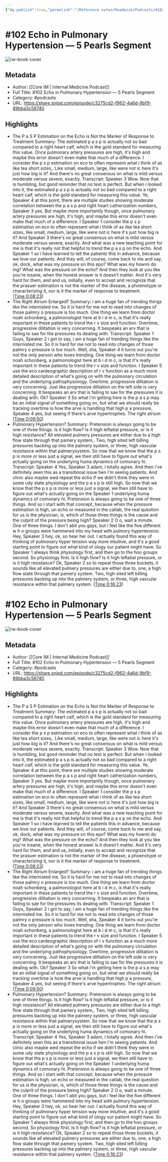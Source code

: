 ```yaml
---
{"dg-publish":true,"permalink":"/Reference notes/Readwise/Podcasts/#102 Echo in Pulmonary Hypertension —  5 Pearls Segment/"}
---
```


# #102 Echo in Pulmonary Hypertension —  5 Pearls Segment

![rw-book-cover](https://images.weserv.nl/?url=https%3A%2F%2Fassets.blubrry.com%2Fcoverart%2Forig%2F496745.jpg&w=100&h=100)

## Metadata
- Author: [[Core IM \| Internal Medicine Podcast]]
- Full Title: #102 Echo in Pulmonary Hypertension —  5 Pearls Segment
- Category: #podcasts
- URL: https://share.snipd.com/episode/c3275cd2-f962-4a6d-9bf9-89bba3c58740

## Highlights
- The P a S P Estimation on the Echo is Not the Marker of Response to Treatment
  Summary:
  The estimated p a s p is actually not so bad compared to a right heart calf, which is the gold standard for measuring this value. Once pulmonary artery pressures are high, it's high and maybe this error doesn't even make that much of a difference. I consider the p s p estimation on eco to often represent what i think of as like tea short sizes,. Like small, medium, large, like were not ic here it's just how big is it? And there's no great consensus on what is mild versus moderate versus severe, exactly.
  Transcript:
  Speaker 3
  Wow. Now that is humbling, but good reminder that no test is perfect. But when i looked into it, the estimated p a s p is actually not so bad compared to a right heart calf, which is the gold standard for measuring this value. Ye,
  Speaker 4
  at this point, there are multiple studies showing moderate correlation between the p a s p and right heart catherization numbers,
  Speaker 3
  yes. But maybe more importantly though, once pulmonary artery pressures are high, it's high, and maybe this error doesn't even make that much of a difference. I
  Speaker 1
  consider the p s p estimation on eco to often represent what i think of as like tea short sizes, like small, medium, large, like were not ic here it's just how big is it? And
  Speaker 3
  there's no great consensus on what is mild versus moderate versus severe, exactly. And what was a new teaching point for me is that it's really not that helpful to trend the p a s p on the echo. And
  Speaker 1
  so i have learned to tell the patients this in advance, because we love our patients. And they will, of course, come back to me and say, ok, dock, what was my pressure on this epo? What was my howmi do ing? What was the pressure on the echo? And then they look at you like you're insane, when the honest answer is it doesn't matter. And it's very hard for them, and and us, initially, even to accept and recognize that the prasuer estimation is not the marker of the disease, a phoenotype or characterizing it, nor is it the marker of response to treatment. ([Time 0:08:23](https://share.snipd.com/snip/b71fae15-e189-4a3a-bc51-53affeee859a))
- The Right Atrium Enlarged?
  Summary:
  i am a huge fan of trending things like the internisted me. So it is hard for me not to read into changes of those palmry o pressure is too much. One thing we learn from doctor noah schonberg, a palmonologist here at b i d m c, is that it's really important in these patients to trend the r v size and function. Overtime, progressive dilitation is very concerning. It bespeaks an arv that is failing to sae for the pressures its dealing with.
  Transcript:
  Speaker 1
  Guys,
  Speaker 2
  i got to say, i am a huge fan of trending things like the internisted me. So it is hard for me not to read into changes of those palmry o pressure is too much. Well, sha,
  Speaker 4
  it turns out you're not the only person who loves trending. One thing we learn from doctor noah schonberg, a palmonologist here at b i d m c, is that it's really important in these patients to trend the r v size and function. I
  Speaker 5
  use the eco cardeographic description of r v function as a much more detailed description of what's going on with the pulmonary circulation and the underlying pathophysiology. Overtime, progressive dilitation is very concerning. Just like progressive dilitation on the left side is very concerning. It bespeaks an arv that is failing to sae for the pressures it is dealing with. Ok?
  Speaker 3
  So what i'm getting here is the p a s p may be an initial signal of something going on, but what we should really be tracking overtime is how the arve is handling that high p a pressure,
  Speaker 4
  yes, but seeing if there's arve hypertrophes. The right atrium ([Time 0:09:50](https://share.snipd.com/snip/b95d532e-6144-4b7f-9eae-6ef9b1fe7fa4))
- Pulmonary Hypertension?
  Summary:
  Pretension is always going to be one of three things. Is it high flow? Is it high leftatial pressure, or is it high resistance? All elevated pulmery pressures are either due to a high flow state through that pamery system,. Two, high sited left billing pressures backing up into the palmery system, or three, high vascular resistance within that palmerysystem. So now that we know that the p s p is more or less just a signal, we then still have to figure out what's actually going on the underlying huma dynamics of comonary hi.
  Transcript:
  Speaker 4
  Yes,
  Speaker 3
  adam, i totally agree. And then i've definitely seen this as a transitional issue hen i'm seeing patients. And clinic also maybe wed repeat the echo if we didn't think they were in some udy state physiology and the p a s p is still high. So now that we know that the p s p is more or less just a signal, we then still have to figure out what's actually going on the
  Speaker 1
  underlying huma dynamics of comonary hi. Pretension is always going to be one of three things. And so i start with that concept, because when the pressure estimation is high, un echo or measured in the catlab, the real question for us is the physician, is, which of those three things is the cause and the culprit of the pressure being high?
  Speaker 2
  O o, wait a minute. One of three things. I don't abit you gays, but i feel like the five different w h o groups were hammered into my head with pulmory hypertension. Hey,
  Speaker 3
  hey, ok, so hear her out. I actually found this way of thinking of pulmonary hyper tension way more intuitive, and it's a good starting point to figure out what kind of ology our patient might have. So
  Speaker 1
  always think physiology first, and then go to the hoo groups second. So physiology first. Is it high flow? Is it high leftatial pressure, or is it high resistance? Ok,
  Speaker 2
  so to repeat those three buckets, it sounds like all elevated pulmery pressures are either due to, one, a high flow state through that pamery system. Two, high sited left billing pressures backing up into the palmery system, or three, high vascular resistance within that palmery system. ([Time 0:16:23](https://share.snipd.com/snip/9dcca4ff-d609-4747-996c-31acd4839c43))
# #102 Echo in Pulmonary Hypertension —  5 Pearls Segment

![rw-book-cover](https://readwise-assets.s3.amazonaws.com/static/images/article0.00998d930354.png)

## Metadata
- Author: [[Core IM \| Internal Medicine Podcast]]
- Full Title: #102 Echo in Pulmonary Hypertension —  5 Pearls Segment
- Category: #podcasts
- URL: https://share.snipd.com/episode/c3275cd2-f962-4a6d-9bf9-89bba3c58740

## Highlights
- The P a S P Estimation on the Echo is Not the Marker of Response to Treatment
  Summary:
  The estimated p a s p is actually not so bad compared to a right heart calf, which is the gold standard for measuring this value. Once pulmonary artery pressures are high, it's high and maybe this error doesn't even make that much of a difference. I consider the p s p estimation on eco to often represent what i think of as like tea short sizes,. Like small, medium, large, like were not ic here it's just how big is it? And there's no great consensus on what is mild versus moderate versus severe, exactly.
  Transcript:
  Speaker 3
  Wow. Now that is humbling, but good reminder that no test is perfect. But when i looked into it, the estimated p a s p is actually not so bad compared to a right heart calf, which is the gold standard for measuring this value. Ye,
  Speaker 4
  at this point, there are multiple studies showing moderate correlation between the p a s p and right heart catherization numbers,
  Speaker 3
  yes. But maybe more importantly though, once pulmonary artery pressures are high, it's high, and maybe this error doesn't even make that much of a difference. I
  Speaker 1
  consider the p s p estimation on eco to often represent what i think of as like tea short sizes, like small, medium, large, like were not ic here it's just how big is it? And
  Speaker 3
  there's no great consensus on what is mild versus moderate versus severe, exactly. And what was a new teaching point for me is that it's really not that helpful to trend the p a s p on the echo. And
  Speaker 1
  so i have learned to tell the patients this in advance, because we love our patients. And they will, of course, come back to me and say, ok, dock, what was my pressure on this epo? What was my howmi do ing? What was the pressure on the echo? And then they look at you like you're insane, when the honest answer is it doesn't matter. And it's very hard for them, and and us, initially, even to accept and recognize that the prasuer estimation is not the marker of the disease, a phoenotype or characterizing it, nor is it the marker of response to treatment. ([Time 0:08:23](https://share.snipd.com/snip/b71fae15-e189-4a3a-bc51-53affeee859a))
- The Right Atrium Enlarged?
  Summary:
  i am a huge fan of trending things like the internisted me. So it is hard for me not to read into changes of those palmry o pressure is too much. One thing we learn from doctor noah schonberg, a palmonologist here at b i d m c, is that it's really important in these patients to trend the r v size and function. Overtime, progressive dilitation is very concerning. It bespeaks an arv that is failing to sae for the pressures its dealing with.
  Transcript:
  Speaker 1
  Guys,
  Speaker 2
  i got to say, i am a huge fan of trending things like the internisted me. So it is hard for me not to read into changes of those palmry o pressure is too much. Well, sha,
  Speaker 4
  it turns out you're not the only person who loves trending. One thing we learn from doctor noah schonberg, a palmonologist here at b i d m c, is that it's really important in these patients to trend the r v size and function. I
  Speaker 5
  use the eco cardeographic description of r v function as a much more detailed description of what's going on with the pulmonary circulation and the underlying pathophysiology. Overtime, progressive dilitation is very concerning. Just like progressive dilitation on the left side is very concerning. It bespeaks an arv that is failing to sae for the pressures it is dealing with. Ok?
  Speaker 3
  So what i'm getting here is the p a s p may be an initial signal of something going on, but what we should really be tracking overtime is how the arve is handling that high p a pressure,
  Speaker 4
  yes, but seeing if there's arve hypertrophes. The right atrium ([Time 0:09:50](https://share.snipd.com/snip/b95d532e-6144-4b7f-9eae-6ef9b1fe7fa4))
- Pulmonary Hypertension?
  Summary:
  Pretension is always going to be one of three things. Is it high flow? Is it high leftatial pressure, or is it high resistance? All elevated pulmery pressures are either due to a high flow state through that pamery system,. Two, high sited left billing pressures backing up into the palmery system, or three, high vascular resistance within that palmerysystem. So now that we know that the p s p is more or less just a signal, we then still have to figure out what's actually going on the underlying huma dynamics of comonary hi.
  Transcript:
  Speaker 4
  Yes,
  Speaker 3
  adam, i totally agree. And then i've definitely seen this as a transitional issue hen i'm seeing patients. And clinic also maybe wed repeat the echo if we didn't think they were in some udy state physiology and the p a s p is still high. So now that we know that the p s p is more or less just a signal, we then still have to figure out what's actually going on the
  Speaker 1
  underlying huma dynamics of comonary hi. Pretension is always going to be one of three things. And so i start with that concept, because when the pressure estimation is high, un echo or measured in the catlab, the real question for us is the physician, is, which of those three things is the cause and the culprit of the pressure being high?
  Speaker 2
  O o, wait a minute. One of three things. I don't abit you gays, but i feel like the five different w h o groups were hammered into my head with pulmory hypertension. Hey,
  Speaker 3
  hey, ok, so hear her out. I actually found this way of thinking of pulmonary hyper tension way more intuitive, and it's a good starting point to figure out what kind of ology our patient might have. So
  Speaker 1
  always think physiology first, and then go to the hoo groups second. So physiology first. Is it high flow? Is it high leftatial pressure, or is it high resistance? Ok,
  Speaker 2
  so to repeat those three buckets, it sounds like all elevated pulmery pressures are either due to, one, a high flow state through that pamery system. Two, high sited left billing pressures backing up into the palmery system, or three, high vascular resistance within that palmery system. ([Time 0:16:23](https://share.snipd.com/snip/9dcca4ff-d609-4747-996c-31acd4839c43))
